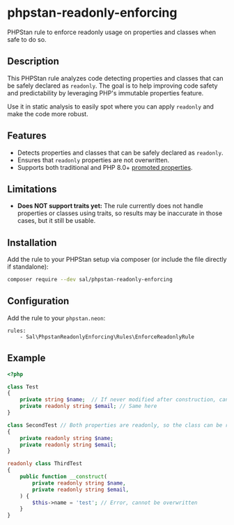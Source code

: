 # phpstan-readonly-enforcing
PHPStan rule to enforce readonly usage on properties and classes when safe to do so.

## Description
This PHPStan rule analyzes code detecting properties and classes that can be safely declared as `readonly`. The goal is to help improving code safety and predictability by leveraging PHP's immutable properties feature.

Use it in static analysis to easily spot where you can apply `readonly` and make the code more robust.

## Features
- Detects properties and classes that can be safely declared as `readonly`.
- Ensures that `readonly` properties are not overwritten.
- Supports both traditional and PHP 8.0+ [promoted properties](https://www.php.net/manual/it/language.oop5.decon.php#language.oop5.decon.constructor.promotion).

## Limitations
- **Does NOT support traits yet:** The rule currently does not handle properties or classes using traits, so results may be inaccurate in those cases, but it still be usable.

## Installation
Add the rule to your PHPStan setup via composer (or include the file directly if standalone):

```bash
composer require --dev sal/phpstan-readonly-enforcing
```

## Configuration
Add the rule to your `phpstan.neon`:
```neon
rules:
	- Sal\PhpstanReadonlyEnforcing\Rules\EnforceReadonlyRule
```

## Example
```php
<?php

class Test
{
    private string $name;  // If never modified after construction, can be readonly
    private readonly string $email; // Same here
}

class SecondTest // Both properties are readonly, so the class can be readonly
{
    private readonly string $name;
    private readonly string $email;
}

readonly class ThirdTest
{
    public function __construct(
        private readonly string $name,
        private readonly string $email,
    ) {
        $this->name = 'test'; // Error, cannot be overwritten
    }
}
```
